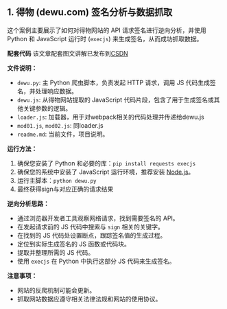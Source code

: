 ## 1. 得物 (dewu.com) 签名分析与数据抓取

这个案例主要展示了如何对得物网站的 API 请求签名进行逆向分析，并使用 Python 和 JavaScript 运行时 (`execjs`) 来生成签名，从而成功抓取数据。

**配套代码**
该文章配套图文讲解已发布到[CSDN](https://blog.csdn.net/2401_87328929/article/details/148026298)


**文件说明：**

* `dewu.py`: 主 Python 爬虫脚本，负责发起 HTTP 请求，调用 JS 代码生成签名，并处理响应数据。
* `dewu.js`: 从得物网站提取的 JavaScript 代码片段，包含了用于生成签名或其他关键参数的逻辑。
* `loader.js`: 加载器，用于对webpack相关的代码处理并传递给dewu.js
* `mod01.js`, `mod02.js`:  同loader.js
* `readme.md`: 当前文件，项目说明。

**运行方法：**

1.  确保您安装了 Python 和必要的库：`pip install requests execjs`
2.  确保您的系统中安装了 JavaScript 运行环境，推荐安装 [Node.js](https://nodejs.org/)。
3. 运行主脚本：`python dewu.py`
4. 最终获得sign与对应正确的请求结果

**逆向分析思路：**

* 通过浏览器开发者工具观察网络请求，找到需要签名的 API。
* 在发起请求前的 JS 代码中搜索与 `sign` 相关的关键字。
* 在找到的 JS 代码处设置断点，跟踪签名值的生成过程。
* 定位到实际生成签名的 JS 函数或代码块。
* 提取并整理所需的 JS 代码。
* 使用 `execjs` 在 Python 中执行这部分 JS 代码来生成签名。

**注意事项：**

* 网站的反爬机制可能会更新。
* 抓取网站数据应遵守相关法律法规和网站的使用协议。